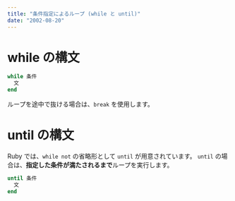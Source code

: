```yaml
---
title: "条件指定によるループ (while と until)"
date: "2002-08-20"
---
```


while の構文
====
```ruby
while 条件
  文
end
```

ループを途中で抜ける場合は、`break` を使用します。


until の構文
====
Ruby では、`while not` の省略形として `until` が用意されています。
`until` の場合は、**指定した条件が満たされるまで**ループを実行します。

```ruby
until 条件
  文
end
```

